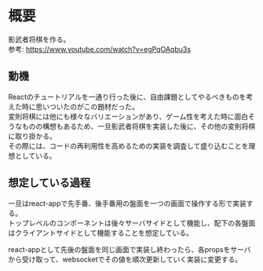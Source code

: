 # 概要
影武者将棋を作る。  
参考: https://www.youtube.com/watch?v=egPqOAqbu3s

## 動機
Reactのチュートリアルを一通り行った後に、自由課題としてやるべきものを考えた時に思いついたのがこの題材だった。  
変則将棋には他にも様々なバリエーションがあり、ゲーム性を考えた時に面白そうなものの構想もあるため、一旦影武者将棋を実装した後に、その他の変則将棋に取り掛かる。  
その際には、コードの再利用性を高めるための実装を調査して盛り込むことを理想としている。  

## 想定している過程
一旦はreact-appで先手番、後手番用の盤面を一つの画面で操作する形で実装する。  
トップレベルのコンポーネントは後々サーバサイドとして機能し、配下の各盤面はクライアントサイドとして機能することを想定している。  
  
react-appとして先後の盤面を同じ画面で実装し終わったら、各propsをサーバから受け取って、websocketでその値を順次更新していく実装に変更する。  
  


